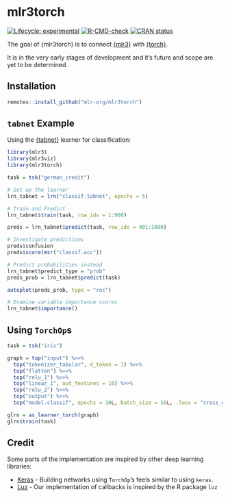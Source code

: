 
<!-- README.md is generated from README.Rmd. Please edit that file -->

# mlr3torch

<!-- badges: start -->

[![Lifecycle:
experimental](https://img.shields.io/badge/lifecycle-experimental-orange.svg)](https://lifecycle.r-lib.org/articles/stages.html#experimental)
[![R-CMD-check](https://github.com/mlr-org/mlr3torch/actions/workflows/R-CMD-check.yaml/badge.svg)](https://github.com/mlr-org/mlr3torch/actions/workflows/R-CMD-check.yaml)
[![CRAN
status](https://www.r-pkg.org/badges/version/mlr3torch)](https://CRAN.R-project.org/package=mlr3torch)
<!-- badges: end -->

The goal of {mlr3torch} is to connect
[{mlr3}](https://github.com/mlr-org/mlr3) with
[{torch}](https://github.com/mlverse/torch).

It is in the very early stages of development and it’s future and scope
are yet to be determined.

## Installation

``` r
remotes::install_github("mlr-org/mlr3torch")
```

## `tabnet` Example

Using the [{tabnet}](https://github.com/mlverse/tabnet) learner for
classification:

``` r
library(mlr3)
library(mlr3viz)
library(mlr3torch)

task = tsk("german_credit")

# Set up the learner
lrn_tabnet = lrn("classif.tabnet", epochs = 5)

# Train and Predict
lrn_tabnet$train(task, row_ids = 1:900)

preds = lrn_tabnet$predict(task, row_ids = 901:1000)

# Investigate predictions
preds$confusion
preds$score(msr("classif.acc"))

# Predict probabilities instead
lrn_tabnet$predict_type = "prob"
preds_prob = lrn_tabnet$predict(task)

autoplot(preds_prob, type = "roc")

# Examine variable importance scores
lrn_tabnet$importance()
```

## Using `TorchOp`s

``` r
task = tsk("iris")

graph = top("input") %>>%
  top("tokenizer_tabular", d_token = 1) %>>%
  top("flatten") %>>%
  top("relu_1") %>>%
  top("linear_1", out_features = 10) %>>%
  top("relu_2") %>>%
  top("output") %>>%
  top("model.classif", epochs = 10L, batch_size = 16L, .loss = "cross_entropy", .optimizer = "adam")

glrn = as_learner_torch(graph)
glrn$train(task)
```

## Credit

Some parts of the implementation are inspired by other deep learning
libraries:

  - [Keras](https://keras.io/) - Building networks using `TorchOp`’s
    feels similar to using `keras`.
  - [Luz](https://github.com/mlverse/luz) - Our implementation of
    callbacks is inspired by the R package `luz`
